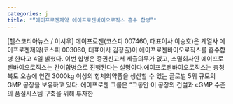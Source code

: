 ```yaml
---
categories: j
title: "“에이프로젠제약 에이프로젠바이오로직스 흡수 합병”"
---
```

[헬스코리아뉴스 / 이시우] 에이프로젠(코스피 007460, 대표이사 이승호)은 계열사 에이프로젠제약(코스피 003060, 대표이사 김정출)이 에이프로젠바이오로직스를 흡수합병 한다고 4일 밝혔다. 이번 합병은 증권신고서 제출의무가 없고, 소멸회사인 에이프로젠바이오로직스는 간이합병으로 진행된다는 설명이다.에이프로젠바이오로직스는 충청북도 오송에 연간 3000kg 이상의 항체의약품을 생산할 수 있는 글로벌 5위 규모의 GMP 공장을 보유하고 있다. 에이프로젠 그룹은 “그동안 이 공장의 건설과 cGMP 수준의 품질시스템 구축을 위해 투자한